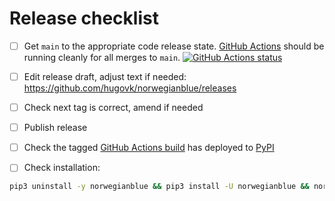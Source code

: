 # Release checklist

- [ ] Get `main` to the appropriate code release state.
      [GitHub Actions](https://github.com/hugovk/norwegianblue/actions) should be
      running cleanly for all merges to `main`.
      [![GitHub Actions status](https://github.com/hugovk/norwegianblue/workflows/Test/badge.svg)](https://github.com/hugovk/norwegianblue/actions)

- [ ] Edit release draft, adjust text if needed:
      https://github.com/hugovk/norwegianblue/releases

- [ ] Check next tag is correct, amend if needed

- [ ] Publish release

- [ ] Check the tagged
      [GitHub Actions build](https://github.com/hugovk/norwegianblue/actions/workflows/deploy.yml)
      has deployed to [PyPI](https://pypi.org/project/norwegianblue/#history)

- [ ] Check installation:

```bash
pip3 uninstall -y norwegianblue && pip3 install -U norwegianblue && norwegianblue --version
```
